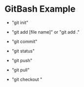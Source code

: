 # GitBash Example

- "git init"
- "git add [file name]" or "git add ."
- "git commit"
- "git status"

- "git push"
- "git pull"

- "git checkout <commit id>"
